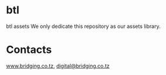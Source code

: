 # btl
btl assets
We only dedicate this repository as our assets library.

# Contacts
www.bridging.co.tz,
digital@bridging.co.tz 
